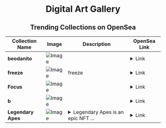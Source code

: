 <div align="center">

# Digital Art Gallery

## Trending Collections on OpenSea

| Collection Name                       | Image                                                                                     | Description                       | OpenSea Link                                                                                          |
|---------------------------------------|-------------------------------------------------------------------------------------------|-----------------------------------|--------------------------------------------------------------------------------------------------------|
| **beodanito** | ![Image](https://i.seadn.io/s/raw/files/51f7e6319a87a14c1480ab9c3582615b.png?w=500&auto=format?w=200&auto=format) |  | <details><summary>Link</summary>[beodanito](https://opensea.io/collection/beodanito-162)</details> |
| **freeze** | ![Image](https://i.seadn.io/s/raw/files/931d7452bef6cd51416e4bc25b60c8ee.png?w=500&auto=format?w=200&auto=format) | freeze | <details><summary>Link</summary>[freeze](https://opensea.io/collection/freeze-25)</details> |
| **Focus** | ![Image](https://i.seadn.io/s/raw/files/ac25a937f2c1ced7ba09f4438b657281.jpg?w=500&auto=format?w=200&auto=format) |  | <details><summary>Link</summary>[Focus](https://opensea.io/collection/focus-67)</details> |
| **b** | ![Image](https://i.seadn.io/s/raw/files/0c32d68447dfdec4b4b83c9791cf39da.jpg?w=500&auto=format?w=200&auto=format) |  | <details><summary>Link</summary>[b](https://opensea.io/collection/b-2186)</details> |
| **Lеgеndary Apеs** | ![Image](https://i.seadn.io/s/raw/files/8ccc3cfbab15443fdc4417fb7da07bbb.gif?w=500&auto=format?w=200&auto=format) | <details><summary>Legendary Apes is an epic NFT ...</summary>Legendary Apes is an epic NFT collection featuring iconic apes with bold designs, celebrating their status as true legends of the digital jungle.</details> | <details><summary>Link</summary>[Lеgеndary Apеs](https://opensea.io/collection/legendary-apes-364)</details> |

</div>